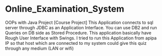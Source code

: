 # Online_Examination_System
OOPs with Java Project [Course Project] 
This Application connects to sql server through JDBC as an Application Interface. You can use DB2 and run Queries on DB side as Stored Procedure.
This application basically have Rough User Interface with Swings. 
I tried to run this Application from apipa IP so that host which are connected to my system could give this quiz through any medium (LAN or wifi) 
